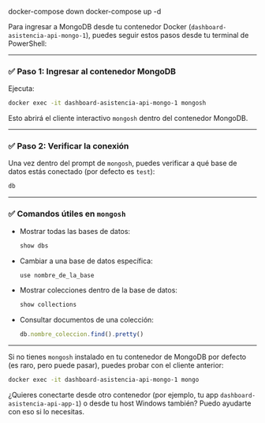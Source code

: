 docker-compose down
docker-compose up -d

Para ingresar a MongoDB desde tu contenedor Docker (`dashboard-asistencia-api-mongo-1`), puedes seguir estos pasos desde tu terminal de PowerShell:

---

### ✅ Paso 1: Ingresar al contenedor MongoDB

Ejecuta:

```bash
docker exec -it dashboard-asistencia-api-mongo-1 mongosh
```

Esto abrirá el cliente interactivo `mongosh` dentro del contenedor MongoDB.

---

### ✅ Paso 2: Verificar la conexión

Una vez dentro del prompt de `mongosh`, puedes verificar a qué base de datos estás conectado (por defecto es `test`):

```js
db
```

---

### ✅ Comandos útiles en `mongosh`

* Mostrar todas las bases de datos:

  ```js
  show dbs
  ```

* Cambiar a una base de datos específica:

  ```js
  use nombre_de_la_base
  ```

* Mostrar colecciones dentro de la base de datos:

  ```js
  show collections
  ```

* Consultar documentos de una colección:

  ```js
  db.nombre_coleccion.find().pretty()
  ```

---

Si no tienes `mongosh` instalado en tu contenedor de MongoDB por defecto (es raro, pero puede pasar), puedes probar con el cliente anterior:

```bash
docker exec -it dashboard-asistencia-api-mongo-1 mongo
```

¿Quieres conectarte desde otro contenedor (por ejemplo, tu app `dashboard-asistencia-api-app-1`) o desde tu host Windows también? Puedo ayudarte con eso si lo necesitas.
